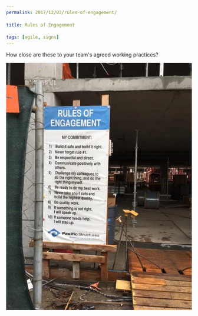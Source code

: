 ```yaml
---
permalink: 2017/12/03/rules-of-engagement/

title: Rules of Engagement

tags: [agile, signs]
---
```


How close are these to your team's agreed working practices?

![sign](/img/posts/rules-of-engagement/rules-of-engagement.webp)
